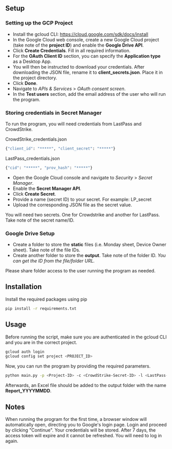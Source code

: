 ## Setup

### Setting up the GCP Project

- Install the gcloud CLI: https://cloud.google.com/sdk/docs/install
- In the Google Cloud web console, create a new Google Cloud project (take note of the **project ID**) and enable the **Google Drive API**.
- Click **Create Credentials**. Fill in all required information.
- For the **OAuth Client ID** section, you can specify the **Application type** as a Desktop App.
- You will then be instructed to download your credentials. After downloading the JSON file, rename it to **client_secrets.json**. Place it in the project directory.
- Click **Done**.
- Navigate to *APIs & Services* > *OAuth consent screen*.
- In the **Test users** section, add the email address of the user who will run the program.

### Storing credentials in Secret Manager

To run the program, you will need credentials from LastPass and CrowdStrike.

CrowdStrike_credentials.json 
```bash
{"client_id": "*****", "client_secret": "*****"}
```
LastPass_credentials.json
```bash
{"cid": "*****", "prov_hash": "*****"}
``` 
- Open the Google Cloud console and navigate to *Security* > *Secret Manager*.
- Enable the **Secret Manager API**.
- Click **Create Secret**.
- Provide a name (secret ID) to your secret. For example: LP_secret
- Upload the corresponding JSON file as the secret value.

You will need two secrets. One for Crowdstrike and another for LastPass. Take note of the secret name/ID.

### Google Drive Setup

- Create a folder to store the **static** files (i.e. Monday sheet, Device Owner sheet). Take note of the file IDs.
- Create another folder to store the **output**. Take note of the folder ID.
  *You can get the ID from the file/folder URL.*

Please share folder access to the user running the program as needed.

## Installation

Install the required packages using pip

```bash
pip install -r requirements.txt
```

## Usage

Before running the script, make sure you are authenticated in the gcloud CLI and you are in the correct project.

```bash
gcloud auth login
gcloud config set project <PROJECT_ID>
```

Now, you can run the program by providing the required parameters.

```bash
python main.py -p <Project-ID> -c <CrowdStrike-Secret-ID> -l <LastPass-Secret-ID> -e <Employees-Sheet-ID> -d <Device-Owner-Sheet-ID> -o <Output-Folder-ID>
``` 

Afterwards, an Excel file should be added to the output folder with the name **Report_YYYYMMDD**.

## Notes

When running the program for the first time, a browser window will automatically open, directing you to Google's login page. Login and proceed by clicking "Continue". Your credentials will be stored. After 7 days, the access token will expire and it cannot be refreshed. You will need to log in again.